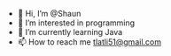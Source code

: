 - 👋 Hi, I’m @Shaun
- 👀 I’m interested in programming
- 🌱 I’m currently learning Java
- 📫 How to reach me tlatli51@gmail.com
<!---
Shauntl/Shauntl is a ✨ special ✨ repository because its `README.md` (this file) appears on your GitHub profile.
You can click the Preview link to take a look at your changes.
--->
